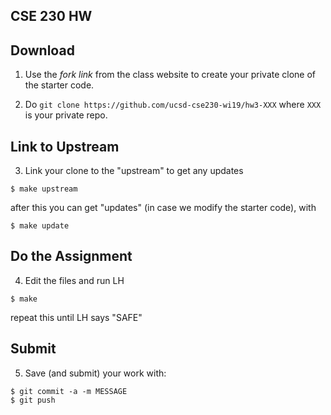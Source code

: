 ## CSE 230 HW 

## Download

1. Use the _fork link_ from the class website to create your private clone of the starter code.

2. Do `git clone https://github.com/ucsd-cse230-wi19/hw3-XXX` where `XXX` is your private repo.

## Link to Upstream

3. Link your clone to the "upstream" to get any updates

```
$ make upstream
```

after this you can get "updates" (in case we modify the starter code), with

```
$ make update
```

## Do the Assignment 

4. Edit the files and run LH 

```
$ make 
```

repeat this until LH says "SAFE"

## Submit 

5. Save (and submit) your work with:

```
$ git commit -a -m MESSAGE
$ git push
```
